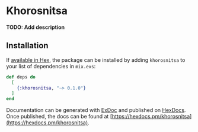 # Khorosnitsa

**TODO: Add description**

## Installation

If [available in Hex](https://hex.pm/docs/publish), the package can be installed
by adding `khorosnitsa` to your list of dependencies in `mix.exs`:

```elixir
def deps do
  [
    {:khorosnitsa, "~> 0.1.0"}
  ]
end
```

Documentation can be generated with [ExDoc](https://github.com/elixir-lang/ex_doc)
and published on [HexDocs](https://hexdocs.pm). Once published, the docs can
be found at [https://hexdocs.pm/khorosnitsa](https://hexdocs.pm/khorosnitsa).

